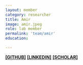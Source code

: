```yaml
---
layout: member
category: researcher
title: Amir
image: amir.jpeg
role: lab member
permalink: 'team/amir'
education:

---
```


**[[GITHUB]](https://github.com/amirfarnzad)**
**[[LINKEDIN]](https://linkedin.com/in/amirfarnzad)**
**[[SCHOLAR]](https://scholar.google.com)**